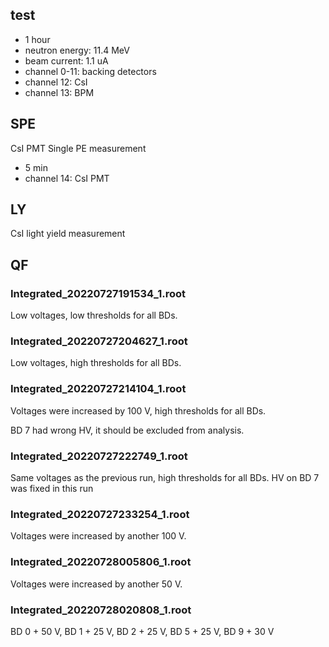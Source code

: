## test
- 1 hour
- neutron energy: 11.4 MeV
- beam current: 1.1 uA
- channel 0-11: backing detectors
- channel 12: CsI
- channel 13: BPM

## SPE
CsI PMT Single PE measurement

- 5 min
- channel 14: CsI PMT

## LY

CsI light yield measurement

## QF

### Integrated_20220727191534_1.root

Low voltages, low thresholds for all BDs.

### Integrated_20220727204627_1.root

Low voltages, high thresholds for all BDs.

### Integrated_20220727214104_1.root

Voltages were increased by 100 V, high thresholds for all BDs.

BD 7 had wrong HV, it should be excluded from analysis.

### Integrated_20220727222749_1.root

Same voltages as the previous run, high thresholds for all BDs. HV on BD 7 was fixed in this run

### Integrated_20220727233254_1.root

Voltages were increased by another 100 V.

### Integrated_20220728005806_1.root

Voltages were increased by another 50 V.

### Integrated_20220728020808_1.root

BD 0 + 50 V, BD 1 + 25 V, BD 2 + 25 V,
BD 5 + 25 V, BD 9 + 30 V
